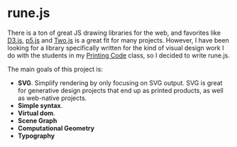 # rune.js

There is a ton of great JS drawing libraries for the web, and favorites like [D3.js](http://d3js.org/), [p5.js](http://p5js.org/) and [Two.js](https://jonobr1.github.io/two.js/) is a great fit for many projects. However, I have been looking for a library specifically written for the kind of visual design work I do with the students in my [Printing Code](printingcode.runemadsen.com) class, so I decided to write rune.js. 

The main goals of this project is:

- **SVG**. Simplify rendering by only focusing on SVG output. SVG is great for generative design projects that end up as printed products, as well as web-native projects.
- **Simple syntax**.
- **Virtual dom**.
- **Scene Graph**
- **Computational Geometry**
- **Typography**
